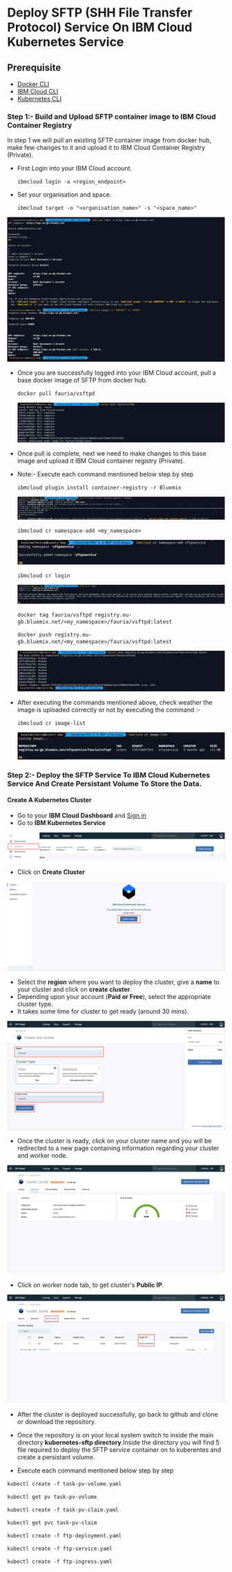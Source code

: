 # Deploy SFTP (SHH File Transfer Protocol) Service On IBM Cloud Kubernetes Service

## Prerequisite

- [Docker CLI](https://docs.docker.com/install/)
- [IBM Cloud CLI](https://console.bluemix.net/docs/cli/reference/bluemix_cli/get_started.html#getting-started)
- [Kubernetes CLI](https://kubernetes.io/docs/tasks/tools/install-kubectl/)

### Step 1:- Build and Upload SFTP container image to IBM Cloud Container Registry

In step 1 we will pull an existing SFTP container image from docker hub, make few changes to it and upload it to IBM Cloud Container Registry (Private).

- First Login into your IBM Cloud account.

  ```
  ibmcloud login -a <region_endpoint>
  ```

- Set your organisation and space.
  ```
  ibmcloud target -o "<organisation_name>" -s "<space_name>"
  ```

![alt text](images/image1.png)

- Once you are successfully logged into your IBM Cloud account, pull a base docker image of SFTP from docker hub.

  ```
  docker pull fauria/vsftpd
  ```

  ![alt text](images/image2.png)

- Once pull is complete, next we need to make changes to this base image and upload it IBM Cloud container registry (Private).

- Note:- Execute each command mentioned below step by step

  ```
  ibmcloud plugin install container-registry -r Bluemix
  ```

  ![alt text](images/image3.png)

  ```
  ibmcloud cr namespace-add <my_namespace>
  ```

  ![alt text](images/image4.png)

  ```
  ibmcloud cr login
  ```

  ![alt text](images/image5.png)

  ```
  docker tag fauria/vsftpd registry.eu-gb.bluemix.net/<my_namespace>/fauria/vsftpd:latest
  ```

  ```
  docker push registry.eu-gb.bluemix.net/<my_namespace>/fauria/vsftpd:latest
  ```

  ![alt text](images/image6.png)

- After executing the commands mentioned above, check weather the image is uploaded correctly or not by executing the command :-
  ```
  ibmcloud cr image-list
  ```
  ![alt text](images/image7.png)

### Step 2:- Deploy the SFTP Service To IBM Cloud Kubernetes Service And Create Persistant Volume To Store the Data.

#### Create A Kubernetes Cluster

- Go to your **IBM Cloud Dashboard** and [Sign in](https://console.bluemix.net/dashboard/apps/)
- Go to **IBM Kubernetes Service**

![alt text](images/image8.png)

- Click on **Create Cluster**

![alt text](images/image9.png)

- Select the **region** where you want to deploy the cluster, give a **name** to your cluster and click on **create cluster**.
- Depending upon your account (**Paid or Free**), select the appropriate cluster type.
- It takes some time for cluster to get ready (around 30 mins).

![alt text](images/image10.png)

- Once the cluster is ready, click on your cluster name and you will be redirected to a new page containing information regarding your cluster and worker node.

![alt text](images/image11.png)

- Click on worker node tab, to get cluster's **Public IP**.

![alt text](images/image12.png)

- After the cluster is deployed successfully, go back to github and clone or download the repository.

- Once the repository is on your local system switch to inside the main directory **kubernetes-sftp directory**.Inside the directory you will find 5 file required to deploy the SFTP service container on to kuberentes and create a persistant volume.

- Execute each command mentioned below step by step

```
kubectl create -f task-pv-volume.yaml
```

```
kubectl get pv task-pv-volume
```

```
kubectl create -f task-pv-claim.yaml
```

```
kubectl get pvc task-pv-claim
```

```
kubectl create -f ftp-deployment.yaml
```

```
kubectl create -f ftp-service.yaml
```

```
kubectl create -f ftp-ingress.yaml
```
